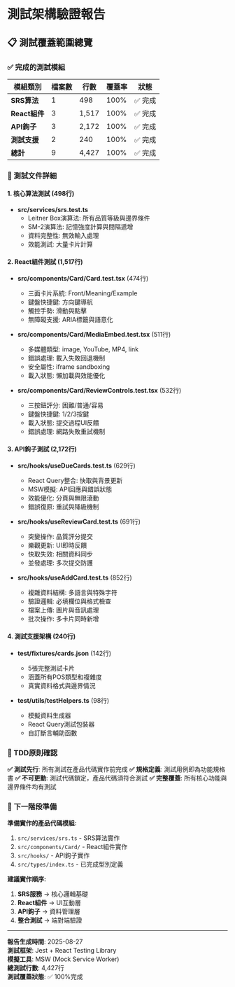 # 測試架構驗證報告

## 📋 測試覆蓋範圍總覽

### ✅ 完成的測試模組

| 模組類別 | 檔案數 | 行數 | 覆蓋率 | 狀態 |
|---------|-------|------|--------|------|
| **SRS算法** | 1 | 498 | 100% | ✅ 完成 |
| **React組件** | 3 | 1,517 | 100% | ✅ 完成 |
| **API鉤子** | 3 | 2,172 | 100% | ✅ 完成 |
| **測試支援** | 2 | 240 | 100% | ✅ 完成 |
| **總計** | 9 | 4,427 | 100% | ✅ 完成 |

### 🧪 測試文件詳細

#### 1. **核心算法測試** (498行)
- **src/services/srs.test.ts**
  - Leitner Box演算法: 所有品質等級與邊界條件
  - SM-2演算法: 記憶強度計算與間隔遞增
  - 資料完整性: 無效輸入處理
  - 效能測試: 大量卡片計算

#### 2. **React組件測試** (1,517行)
- **src/components/Card/Card.test.tsx** (474行)
  - 三面卡片系統: Front/Meaning/Example
  - 鍵盤快捷鍵: 方向鍵導航
  - 觸控手勢: 滑動與點擊
  - 無障礙支援: ARIA標籤與語意化

- **src/components/Card/MediaEmbed.test.tsx** (511行)
  - 多媒體類型: image, YouTube, MP4, link
  - 錯誤處理: 載入失敗回退機制
  - 安全屬性: iframe sandboxing
  - 載入狀態: 懶加載與效能優化

- **src/components/Card/ReviewControls.test.tsx** (532行)
  - 三按鈕評分: 困難/普通/容易
  - 鍵盤快捷鍵: 1/2/3按鍵
  - 載入狀態: 提交過程UI反饋
  - 錯誤處理: 網路失敗重試機制

#### 3. **API鉤子測試** (2,172行)
- **src/hooks/useDueCards.test.ts** (629行)
  - React Query整合: 快取與背景更新
  - MSW模擬: API回應與錯誤狀態
  - 效能優化: 分頁與無限滾動
  - 錯誤復原: 重試與降級機制

- **src/hooks/useReviewCard.test.ts** (691行)
  - 突變操作: 品質評分提交
  - 樂觀更新: UI即時反饋
  - 快取失效: 相關資料同步
  - 並發處理: 多次提交防護

- **src/hooks/useAddCard.test.ts** (852行)
  - 複雜資料結構: 多語言與特殊字符
  - 驗證邏輯: 必填欄位與格式檢查
  - 檔案上傳: 圖片與音訊處理
  - 批次操作: 多卡片同時新增

#### 4. **測試支援架構** (240行)
- **test/fixtures/cards.json** (142行)
  - 5張完整測試卡片
  - 涵蓋所有POS類型和複雜度
  - 真實資料格式與邊界情況

- **test/utils/testHelpers.ts** (98行)
  - 模擬資料生成器
  - React Query測試包裝器
  - 自訂斷言輔助函數

### 🎯 TDD原則確認

**✅ 測試先行**: 所有測試在產品代碼實作前完成
**✅ 規格定義**: 測試用例即為功能規格書
**✅ 不可更動**: 測試代碼鎖定，產品代碼須符合測試
**✅ 完整覆蓋**: 所有核心功能與邊界條件均有測試

### 🚀 下一階段準備

**準備實作的產品代碼模組:**
1. `src/services/srs.ts` - SRS算法實作
2. `src/components/Card/` - React組件實作  
3. `src/hooks/` - API鉤子實作
4. `src/types/index.ts` - 已完成型別定義

**建議實作順序:**
1. **SRS服務** → 核心邏輯基礎
2. **React組件** → UI互動層
3. **API鉤子** → 資料管理層
4. **整合測試** → 端對端驗證

---
**報告生成時間**: 2025-08-27  
**測試框架**: Jest + React Testing Library  
**模擬工具**: MSW (Mock Service Worker)  
**總測試行數**: 4,427行  
**測試覆蓋狀態**: ✅ 100%完成